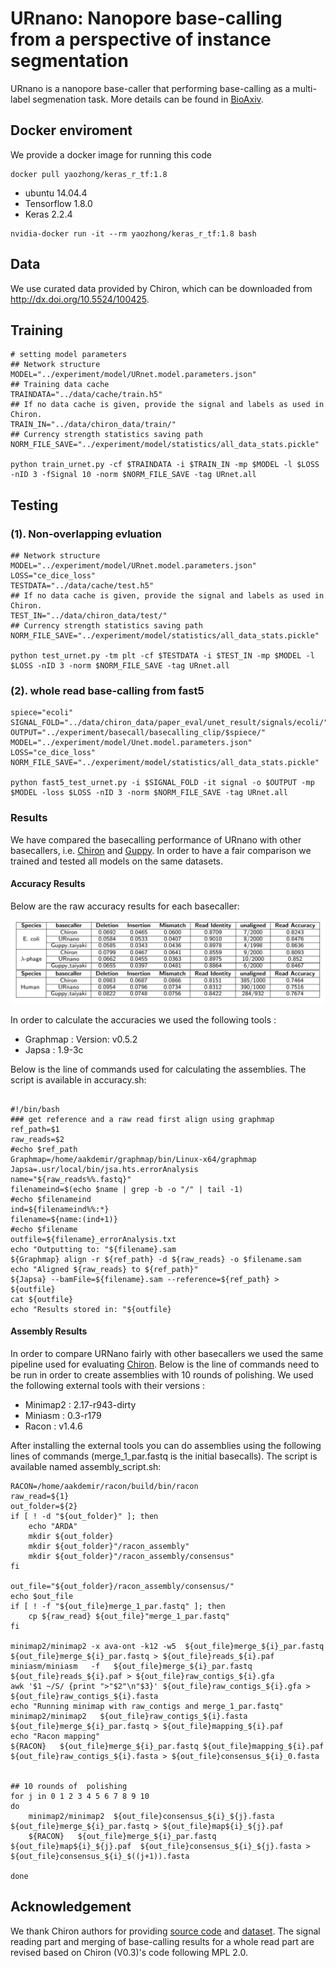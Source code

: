 # URnano: Nanopore base-calling from a perspective of instance segmentation

URnano is a nanopore base-caller that performing base-calling as a multi-label segmenation task.
More details can be found in [BioAxiv](https://www.biorxiv.org/content/10.1101/694919v1).

## Docker enviroment
We provide a docker image for running this code
```
docker pull yaozhong/keras_r_tf:1.8
```

* ubuntu 14.04.4
* Tensorflow 1.8.0
* Keras 2.2.4

```
nvidia-docker run -it --rm yaozhong/keras_r_tf:1.8 bash
```

## Data
We use curated data provided by Chiron, which can be downloaded from http://dx.doi.org/10.5524/100425.

## Training
```
# setting model parameters
## Network structure
MODEL="../experiment/model/URnet.model.parameters.json"
## Training data cache
TRAINDATA="../data/cache/train.h5"
## If no data cache is given, provide the signal and labels as used in Chiron.
TRAIN_IN="../data/chiron_data/train/"
## Currency strength statistics saving path
NORM_FILE_SAVE="../experiment/model/statistics/all_data_stats.pickle"

python train_urnet.py -cf $TRAINDATA -i $TRAIN_IN -mp $MODEL -l $LOSS -nID 3 -fSignal 10 -norm $NORM_FILE_SAVE -tag URnet.all
```


## Testing
### (1). Non-overlapping evluation
```
## Network structure
MODEL="../experiment/model/URnet.model.parameters.json"
LOSS="ce_dice_loss"
TESTDATA="../data/cache/test.h5"
## If no data cache is given, provide the signal and labels as used in Chiron.
TEST_IN="../data/chiron_data/test/"
## Currency strength statistics saving path
NORM_FILE_SAVE="../experiment/model/statistics/all_data_stats.pickle"

python test_urnet.py -tm plt -cf $TESTDATA -i $TEST_IN -mp $MODEL -l $LOSS -nID 3 -norm $NORM_FILE_SAVE -tag URnet.all
```


### (2). whole read base-calling from fast5
```
spiece="ecoli"
SIGNAL_FOLD="../data/chiron_data/paper_eval/unet_result/signals/ecoli/"
OUTPUT="../experiment/basecall/basecalling_clip/$spiece/"
MODEL="../experiment/model/Unet.model.parameters.json"
LOSS="ce_dice_loss"
NORM_FILE_SAVE="../experiment/model/statistics/all_data_stats.pickle"

python fast5_test_urnet.py -i $SIGNAL_FOLD -it signal -o $OUTPUT -mp $MODEL -loss $LOSS -nID 3 -norm $NORM_FILE_SAVE -tag URnet.all
```

### Results

We have compared the basecalling performance of URnano with other basecallers, i.e. [Chiron](https://github.com/haotianteng/Chiron) and [Guppy](https://github.com/nanoporetech/taiyaki).
In order to have a fair comparison we trained and tested all models on the same datasets. 


#### Accuracy Results

Below are the raw accuracy results for each basecaller:

![raw Accuracy](raw_accuracy.png)

In order to calculate the accuracies we used the following tools :

- Graphmap : Version: v0.5.2
- Japsa : 1.9-3c

Below is the line of commands used for calculating the assemblies. The script is available in accuracy.sh:

```

#!/bin/bash
### get reference and a raw read first align using graphmap
ref_path=$1
raw_reads=$2
#echo $ref_path
Graphmap=/home/aakdemir/graphmap/bin/Linux-x64/graphmap
Japsa=.usr/local/bin/jsa.hts.errorAnalysis
name="${raw_reads%%.fastq}"
filenameind=$(echo $name | grep -b -o "/" | tail -1)
#echo $filenameind
ind=${filenameind%%:*}
filename=${name:(ind+1)}
#echo $filename
outfile=${filename}_errorAnalysis.txt
echo "Outputting to: "${filename}.sam
${Graphmap} align -r ${ref_path} -d ${raw_reads} -o $filename.sam
echo "Aligned ${raw_reads} to ${ref_path}"
${Japsa} --bamFile=${filename}.sam --reference=${ref_path} > ${outfile}
cat ${outfile}
echo "Results stored in: "${outfile}
```



#### Assembly Results 

In order to compare URNano fairly with other basecallers we used the same pipeline used for evaluating [Chiron](https://github.com/haotianteng/Chiron). Below is the line of commands need to be run in order to create assemblies with 10 rounds of polishing. We used the following external tools with their versions :

- Minimap2 : 2.17-r943-dirty
- Miniasm : 0.3-r179
- Racon : v1.4.6

After installing the external tools you can do assemblies using the following lines of commands (merge_1_par.fastq is the initial basecalls). The script is available named assembly_script.sh: 



```
RACON=/home/aakdemir/racon/build/bin/racon
raw_read=${1}
out_folder=${2}
if [ ! -d "${out_folder}" ]; then
    echo "ARDA"
    mkdir ${out_folder}
    mkdir ${out_folder}"/racon_assembly"
    mkdir ${out_folder}"/racon_assembly/consensus"
fi

out_file="${out_folder}/racon_assembly/consensus/"
echo $out_file
if [ ! -f "${out_file}merge_1_par.fastq" ]; then
    cp ${raw_read} ${out_file}"merge_1_par.fastq"
fi

minimap2/minimap2 -x ava-ont -k12 -w5  ${out_file}merge_${i}_par.fastq ${out_file}merge_${i}_par.fastq > ${out_file}reads_${i}.paf
miniasm/miniasm   -f   ${out_file}merge_${i}_par.fastq ${out_file}reads_${i}.paf > ${out_file}raw_contigs_${i}.gfa
awk '$1 ~/S/ {print ">"$2"\n"$3}' ${out_file}raw_contigs_${i}.gfa > ${out_file}raw_contigs_${i}.fasta
echo "Running minimap with raw_contigs and merge_1_par.fastq"
minimap2/minimap2   ${out_file}raw_contigs_${i}.fasta ${out_file}merge_${i}_par.fastq > ${out_file}mapping_${i}.paf
echo "Racon mapping"
${RACON}   ${out_file}merge_${i}_par.fastq ${out_file}mapping_${i}.paf ${out_file}raw_contigs_${i}.fasta > ${out_file}consensus_${i}_0.fasta


## 10 rounds of  polishing
for j in 0 1 2 3 4 5 6 7 8 9 10
do
    minimap2/minimap2  ${out_file}consensus_${i}_${j}.fasta ${out_file}merge_${i}_par.fastq > ${out_file}map${i}_${j}.paf
    ${RACON}   ${out_file}merge_${i}_par.fastq ${out_file}map${i}_${j}.paf  ${out_file}consensus_${i}_${j}.fasta >  ${out_file}consensus_${i}_$((j+1)).fasta

done

```



## Acknowledgement
We thank Chiron authors for providing [source code](https://github.com/haotianteng/Chiron) and [dataset](http://gigadb.org/dataset/100425).
The signal reading part and merging of base-calling results for a whole read part are revised based on Chiron (V0.3)'s code following MPL 2.0.
